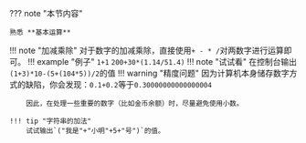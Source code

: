
??? note "本节内容"

    熟悉 **基本运算**

!!! note "加减乘除"
    对于数字的加减乘除，直接使用`+ - * /`对两数字进行运算即可。
    !!! example "例子"
        ```
        1+1
        ```
        ```
        200+30*(1.14/51.4)
        ```
    !!! note "试试看"
        在控制台输出`(1+3)*10-(5+(104*5))/2`的值
    !!! warning "精度问题"
        因为计算机本身储存数字方式的缺陷，你会发现：`0.1+0.2`等于`0.30000000000000004`

        因此，在处理一些重要的数字（比如金币余额）时，尽量避免使用小数。
    
    !!! tip "字符串的加法"
        试试输出`("我是"+"小明"+5+"号")`的值。
